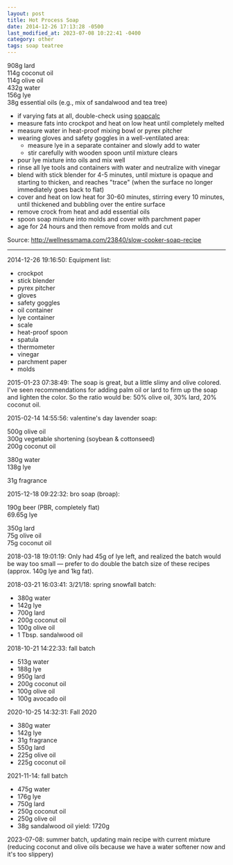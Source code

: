 ```yaml
---
layout: post
title: Hot Process Soap
date: 2014-12-26 17:13:28 -0500
last_modified_at: 2023-07-08 10:22:41 -0400
category: other
tags: soap teatree
---
```

908g lard  
114g coconut oil  
114g olive oil  
432g water  
156g lye  
38g essential oils (e.g., mix of sandalwood and tea tree)
* if varying fats at all, double-check using [soapcalc](http://soapcalc.net/calc/soapcalcwp.asp)
* measure fats into crockpot and heat on low heat until completely melted
* measure water in heat-proof mixing bowl or pyrex pitcher
* wearing gloves and safety goggles in a well-ventilated area:  
  * measure lye in a separate container and slowly add to water
  * stir carefully with wooden spoon until mixture clears
* pour lye mixture into oils and mix well
* rinse all lye tools and containers with water and neutralize with vinegar
* blend with stick blender for 4-5 minutes, until mixture is opaque and starting to thicken,  and reaches "trace" (when the surface no longer immediately goes back to flat)
* cover and heat on low heat for 30-60 minutes, stirring every 10 minutes, until thickened
  and bubbling over the entire surface
* remove crock from heat and add essential oils
* spoon soap mixture into molds and cover with parchment paper
* age for 24 hours and then remove from molds and cut

Source: <http://wellnessmama.com/23840/slow-cooker-soap-recipe>

---

2014-12-26 19:16:50: Equipment list:

* crockpot 
* stick blender
* pyrex pitcher
* gloves
* safety goggles 
* oil container
* lye container
* scale
* heat-proof spoon
* spatula
* thermometer
* vinegar
* parchment paper
* molds

2015-01-23 07:38:49: The soap is great, but a little slimy and olive colored. I've
seen recommendations for adding palm oil or lard to firm up the soap and lighten the
color. So the ratio would be: 50% olive oil, 30% lard, 20% coconut oil.

2015-02-14 14:55:56: valentine's day lavender soap:

500g olive oil  
300g vegetable shortening (soybean & cottonseed)  
200g coconut oil

380g water  
138g lye

31g fragrance

2015-12-18 09:22:32: bro soap (broap):

190g beer (PBR, completely flat)  
69.65g lye

350g lard  
75g olive oil  
75g coconut oil

2018-03-18 19:01:19: Only had 45g of lye left, and realized the batch would be way
too small — prefer to do double the batch size of these recipes (approx. 140g lye
and 1kg fat).

2018-03-21 16:03:41: 3/21/18: spring snowfall batch:
* 380g water
* 142g lye
* 700g lard
* 200g coconut oil
* 100g olive oil
* 1 Tbsp. sandalwood oil

2018-10-21 14:22:33: fall batch
* 513g water
* 188g lye
* 950g lard
* 200g coconut oil
* 100g olive oil
* 100g avocado oil

2020-10-25 14:32:31: Fall 2020
* 380g water
* 142g lye
* 31g fragrance
* 550g lard
* 225g olive oil
* 225g coconut oil

2021-11-14: fall batch
* 475g water
* 176g lye
* 750g lard
* 250g coconut oil
* 250g olive oil
* 38g sandalwood oil
yield: 1720g

2023-07-08: summer batch, updating main recipe with current mixture (reducing coconut and
olive oils because we have a water softener now and it's too slippery)
